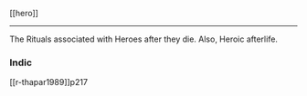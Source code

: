 [[hero]]

---

The Rituals associated with Heroes after they die. Also, Heroic afterlife.


### Indic
[[r-thapar1989]]p217